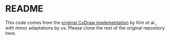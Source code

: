 # README

This code comes from the [original CoDraw implementation](https://github.com/facebookresearch/codraw-models) by Kim et al.,
with minor adaptations by us. Please clone the rest of the original repository here.
